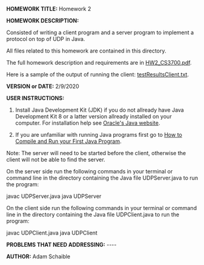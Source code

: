 **HOMEWORK TITLE:** Homework 2

**HOMEWORK DESCRIPTION:**

Consisted of writing a client program and a server program to implement a protocol on top of UDP in Java.

All files related to this homework are contained in this directory.

The full homework description and requirements are in [HW2_CS3700.pdf](https://github.com/AdamSchaible/MSU_Denver/blob/master/CS%203700%20Computer%20Networks%20(Spring%202020)/HW2/HW2_CS3700.pdf).

Here is a sample of the output of running the client: [testResultsClient.txt](https://github.com/AdamSchaible/MSU_Denver/blob/master/CS%203700%20Computer%20Networks%20(Spring%202020)/HW2/testResultsClient.txt).

**VERSION or DATE:** 2/9/2020

**USER INSTRUCTIONS:** 

1) Install Java Development Kit (JDK) if you do not allready have Java Development Kit 8 or a latter version allready installed on your computer. For installation help see [Oracle's Java website](https://www.oracle.com/java/technologies/javase-downloads.html).

2) If you are unfamiliar with running Java programs first go to [How to Compile and Run your First Java Program](https://beginnersbook.com/2013/05/first-java-program/).

Note: The server will need to be started before the client, otherwise the client will not be able to find the server.

On the server side run the following commands in your terminal or command line in the directory containing the Java file UDPServer.java to run the program:

javac UDPServer.java
java UDPServer

On the client side run the following commands in your terminal or command line in the directory containing the Java file UDPClient.java to run the program:

javac UDPClient.java
java UDPClient

**PROBLEMS THAT NEED ADDRESSING:** ----

**AUTHOR:** Adam Schaible